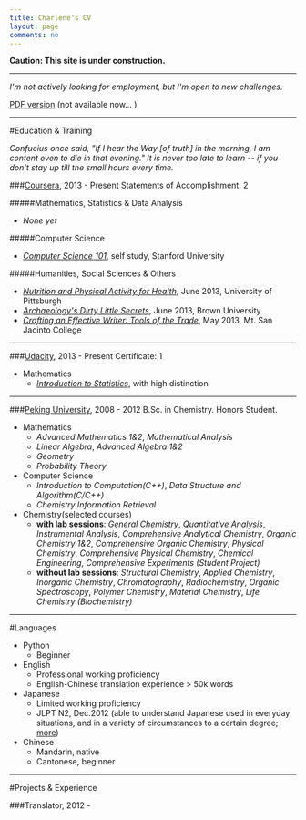 ```yaml
---
title: Charlene's CV
layout: page
comments: no
---
```


**Caution: This site is under construction.**

---
*I'm not actively looking for employment, but I'm open to new challenges.*

[PDF version](/about/Charlene-CV.pdf) (not available now... )

---

#Education & Training <a id="education"></a>
   
*Confucius once said, "If I hear the Way [of truth] in the morning, I am content even to die in that evening." 
It is never too late to learn -- if you don't stay up till the small hours every time.* 

###[Coursera](http://www.coursera.org), 2013 - Present
Statements of Accomplishment: 2

#####Mathematics, Statistics & Data Analysis
- *None yet*

#####Computer Science
- [*Computer Science 101*](https://www.coursera.org/course/cs101), self study, Stanford University

#####Humanities, Social Sciences & Others
- [*Nutrition and Physical Activity for Health*](https://www.coursera.org/course/nutrition), June 2013, University of Pittsburgh
- [*Archaeology's Dirty Little Secrets*](https://www.coursera.org/course/secrets), June 2013, Brown University
- [*Crafting an Effective Writer: Tools of the Trade*](https://www.coursera.org/course/basicwriting), May 2013, Mt. San Jacinto College

---
###[Udacity](http://www.udacity.com), 2013 - Present
Certificate: 1

- Mathematics
	- [*Introduction to Statistics*](https://www.udacity.com/course/st101), with high distinction

---

###[Peking University](http://english.pku.edu.cn/), 2008 - 2012
B.Sc. in Chemistry. Honors Student.

- Mathematics
	- *Advanced Mathematics 1&2*, *Mathematical Analysis* 
	- *Linear Algebra*, *Advanced Algebra 1&2*
	- *Geometry*
	- *Probability Theory*
- Computer Science 
	- *Introduction to Computation(C++)*, *Data Structure and Algorithm(C/C++)*
	- *Chemistry Information Retrieval*
- Chemistry(selected courses)
	- **with lab sessions**: *General Chemistry*, *Quantitative Analysis*, *Instrumental Analysis*, *Comprehensive Analytical Chemistry*, *Organic Chemistry 1&2*, *Comprehensive Organic Chemistry*, *Physical Chemistry*, *Comprehensive Physical Chemistry*, *Chemical Engineering*, *Comprehensive Experiments (Student Project)*
	- **without lab sessions**: *Structural Chemistry*, *Applied Chemistry*, *Inorganic Chemistry*, *Chromatography*, *Radiochemistry*, *Organic Spectroscopy*, *Polymer Chemistry*, *Material Chemistry*, *Life Chemistry (Biochemistry)*       

---
#Languages <a id="languages"></a>

- Python
	- Beginner
- English
	- Professional working proficiency
	- English-Chinese translation experience > 50k words
- Japanese
	- Limited working proficiency
	- JLPT N2, Dec.2012 (able to understand Japanese used in everyday situations, and in a variety of circumstances to a certain degree; [more](http://www.jlpt.jp/e/about/levelsummary.html))
- Chinese
	- Mandarin, native
	- Cantonese, beginner

---

#Projects & Experience 

###Translator, 2012 - 


